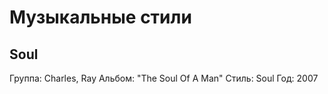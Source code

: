 # Музыкальные стили

## Soul

Группа: Charles, Ray
Альбом: "The Soul Of A Man"
Стиль: Soul
Год: 2007

